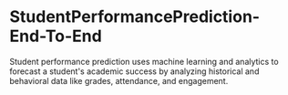 # StudentPerformancePrediction-End-To-End
Student performance prediction uses machine learning and analytics to forecast a student's academic success by analyzing historical and behavioral data like grades, attendance, and engagement.





